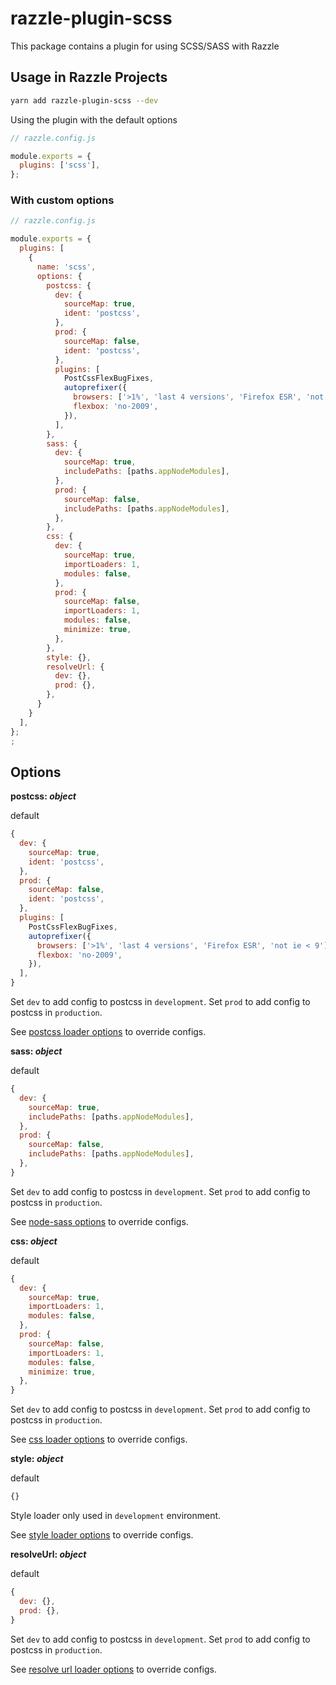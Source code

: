 # razzle-plugin-scss

This package contains a plugin for using SCSS/SASS with Razzle

## Usage in Razzle Projects

```bash
yarn add razzle-plugin-scss --dev
```

Using the plugin with the default options

```js
// razzle.config.js

module.exports = {
  plugins: ['scss'],
};
```

### With custom options

```js
// razzle.config.js

module.exports = {
  plugins: [
    {
      name: 'scss',
      options: {
        postcss: {
          dev: {
            sourceMap: true,
            ident: 'postcss',
          },
          prod: {
            sourceMap: false,
            ident: 'postcss',
          },
          plugins: [
            PostCssFlexBugFixes,
            autoprefixer({
              browsers: ['>1%', 'last 4 versions', 'Firefox ESR', 'not ie < 9'],
              flexbox: 'no-2009',
            }),
          ],
        },
        sass: {
          dev: {
            sourceMap: true,
            includePaths: [paths.appNodeModules],
          },
          prod: {
            sourceMap: false,
            includePaths: [paths.appNodeModules],
          },
        },
        css: {
          dev: {
            sourceMap: true,
            importLoaders: 1,
            modules: false,
          },
          prod: {
            sourceMap: false,
            importLoaders: 1,
            modules: false,
            minimize: true,
          },
        },
        style: {},
        resolveUrl: {
          dev: {},
          prod: {},
        },
      }
    }
  ],
};
;
```

## Options

**postcss: _object_**

default

```js
{
  dev: {
    sourceMap: true,
    ident: 'postcss',
  },
  prod: {
    sourceMap: false,
    ident: 'postcss',
  },
  plugins: [
    PostCssFlexBugFixes,
    autoprefixer({
      browsers: ['>1%', 'last 4 versions', 'Firefox ESR', 'not ie < 9'],
      flexbox: 'no-2009',
    }),
  ],
}
```

Set `dev` to add config to postcss in `development`.
Set `prod` to add config to postcss in `production`.

See [postcss loader options](https://github.com/postcss/postcss-loader#options) to override configs.

**sass: _object_**

default

```js
{
  dev: {
    sourceMap: true,
    includePaths: [paths.appNodeModules],
  },
  prod: {
    sourceMap: false,
    includePaths: [paths.appNodeModules],
  },
}
```

Set `dev` to add config to postcss in `development`.
Set `prod` to add config to postcss in `production`.

See [node-sass options](https://github.com/sass/node-sass#options) to override configs.

**css: _object_**

default

```js
{
  dev: {
    sourceMap: true,
    importLoaders: 1,
    modules: false,
  },
  prod: {
    sourceMap: false,
    importLoaders: 1,
    modules: false,
    minimize: true,
  },
}
```

Set `dev` to add config to postcss in `development`.
Set `prod` to add config to postcss in `production`.

See [css loader options](https://github.com/webpack-contrib/css-loader#options) to override configs.

**style: _object_**

default

```js
{}
```

Style loader only used in `development` environment.

See [style loader options](https://github.com/webpack-contrib/style-loader#options) to override configs.

**resolveUrl: _object_**

default

```js
{
  dev: {},
  prod: {},
}
```

Set `dev` to add config to postcss in `development`.
Set `prod` to add config to postcss in `production`.

See [resolve url loader options](https://github.com/bholloway/resolve-url-loader#options) to override configs.